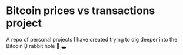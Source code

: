 # Bitcoin prices vs transactions project
A repo of personal projects I have created trying to dig deeper into the Bitcoin ₿ rabbit hole 🐇 :hole:

